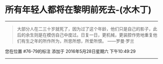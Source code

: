# 所有年轻人都将在黎明前死去-(水木丁)

---

> 大部分人在二三十岁就死了，因为过了这个年龄，他们只是自己的影子，此后的余生则是在模仿自己中度过。日复一日，更机械，更装腔作势地重复他们有生之年的所作所为，所思所想，所爱所恨。 ——罗曼·罗兰

您在位置 #76-79的标注 添加于 2016年5月28日星期六 下午10:49:29

---

